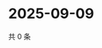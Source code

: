 # 2025-09-09

共 0 条

<!-- BEGIN ZHIHUQUESTIONS -->
<!-- 最后更新时间 Tue Sep 09 2025 08:51:57 GMT+0800 (China Standard Time) -->

<!-- END ZHIHUQUESTIONS -->
